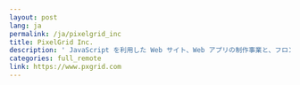 ```yaml
---
layout: post
lang: ja
permalink: /ja/pixelgrid_inc
title: PixelGrid Inc.
description: ' JavaScript を利用した Web サイト、Web アプリの制作事業と、フロントエンド情報配信サービスCodeGridの開発・運営。 '
categories: full_remote
link: https://www.pxgrid.com
---
```

